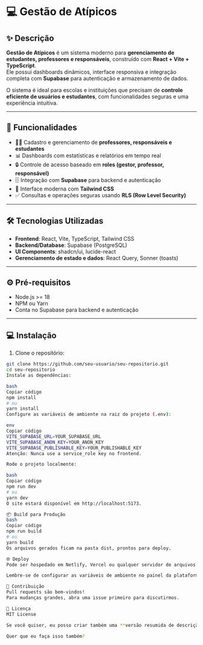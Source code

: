 # 💻 Gestão de Atípicos

## ✨ Descrição
**Gestão de Atípicos** é um sistema moderno para **gerenciamento de estudantes, professores e responsáveis**, construído com **React + Vite + TypeScript**.  
Ele possui dashboards dinâmicos, interface responsiva e integração completa com **Supabase** para autenticação e armazenamento de dados.

O sistema é ideal para escolas e instituições que precisam de **controle eficiente de usuários e estudantes**, com funcionalidades seguras e uma experiência intuitiva.

---

## 🚀 Funcionalidades

- 👨‍🏫 Cadastro e gerenciamento de **professores, responsáveis e estudantes**  
- 📊 Dashboards com estatísticas e relatórios em tempo real  
- 🔒 Controle de acesso baseado em **roles (gestor, professor, responsável)**  
- 🗄️ Integração com **Supabase** para backend e autenticação  
- 🎨 Interface moderna com **Tailwind CSS**  
- ✅ Consultas e operações seguras usando **RLS (Row Level Security)**  

---

## 🛠 Tecnologias Utilizadas

- **Frontend**: React, Vite, TypeScript, Tailwind CSS  
- **Backend/Database**: Supabase (PostgreSQL)  
- **UI Components**: shadcn/ui, lucide-react  
- **Gerenciamento de estado e dados**: React Query, Sonner (toasts)

---

## ⚙️ Pré-requisitos

- Node.js >= 18  
- NPM ou Yarn  
- Conta no Supabase para backend e autenticação  

---

## 💻 Instalação

1. Clone o repositório:

```bash
git clone https://github.com/seu-usuario/seu-repositorio.git
cd seu-repositorio
Instale as dependências:

bash
Copiar código
npm install
# ou
yarn install
Configure as variáveis de ambiente na raiz do projeto (.env):

env
Copiar código
VITE_SUPABASE_URL=YOUR_SUPABASE_URL
VITE_SUPABASE_ANON_KEY=YOUR_ANON_KEY
VITE_SUPABASE_PUBLISHABLE_KEY=YOUR_PUBLISHABLE_KEY
Atenção: Nunca use a service_role key no frontend.

Rode o projeto localmente:

bash
Copiar código
npm run dev
# ou
yarn dev
O site estará disponível em http://localhost:5173.

📦 Build para Produção
bash
Copiar código
npm run build
# ou
yarn build
Os arquivos gerados ficam na pasta dist, prontos para deploy.

🌐 Deploy
Pode ser hospedado em Netlify, Vercel ou qualquer servidor de arquivos estáticos.

Lembre-se de configurar as variáveis de ambiente no painel da plataforma.

🤝 Contribuição
Pull requests são bem-vindos!
Para mudanças grandes, abra uma issue primeiro para discutirmos.

📄 Licença
MIT License

Se você quiser, eu posso criar também uma **versão resumida de descrição** para o GitHub (aquela frase curta que aparece no topo do repositório), bem chamativa para atrair visitantes.  

Quer que eu faça isso também?
